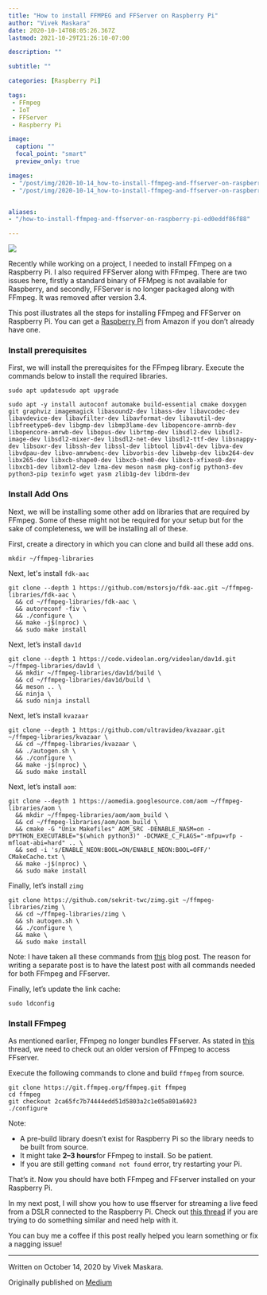 ```yaml
---
title: "How to install FFMPEG and FFServer on Raspberry Pi"
author: "Vivek Maskara"
date: 2020-10-14T08:05:26.367Z
lastmod: 2021-10-29T21:26:10-07:00

description: ""

subtitle: ""

categories: [Raspberry Pi]

tags:
 - FFmpeg
 - IoT
 - FFServer
 - Raspberry Pi

image:
  caption: ""
  focal_point: "smart"
  preview_only: true

images:
 - "/post/img/2020-10-14_how-to-install-ffmpeg-and-ffserver-on-raspberry-pi_0.jpeg"
 - "/post/img/2020-10-14_how-to-install-ffmpeg-and-ffserver-on-raspberry-pi_1.png"


aliases:
- "/how-to-install-ffmpeg-and-ffserver-on-raspberry-pi-ed0eddf86f88"

---
```


![](/post/img/2020-10-14_how-to-install-ffmpeg-and-ffserver-on-raspberry-pi_0.jpeg#layoutTextWidth)

Recently while working on a project, I needed to install FFmpeg on a Raspberry Pi. I also required FFServer along with FFmpeg. There are two issues here, firstly a standard binary of FFMpeg is not available for Raspberry, and secondly, FFServer is no longer packaged along with FFmpeg. It was removed after version 3.4.

This post illustrates all the steps for installing FFmpeg and FFServer on Raspberry Pi. You can get a [Raspberry Pi](https://amzn.to/3jJoeLC) from Amazon if you don’t already have one.

### Install prerequisites

First, we will install the prerequisites for the FFmpeg library. Execute the commands below to install the required libraries.

```
sudo apt updatesudo apt upgrade

sudo apt -y install autoconf automake build-essential cmake doxygen git graphviz imagemagick libasound2-dev libass-dev libavcodec-dev libavdevice-dev libavfilter-dev libavformat-dev libavutil-dev libfreetype6-dev libgmp-dev libmp3lame-dev libopencore-amrnb-dev libopencore-amrwb-dev libopus-dev librtmp-dev libsdl2-dev libsdl2-image-dev libsdl2-mixer-dev libsdl2-net-dev libsdl2-ttf-dev libsnappy-dev libsoxr-dev libssh-dev libssl-dev libtool libv4l-dev libva-dev libvdpau-dev libvo-amrwbenc-dev libvorbis-dev libwebp-dev libx264-dev libx265-dev libxcb-shape0-dev libxcb-shm0-dev libxcb-xfixes0-dev libxcb1-dev libxml2-dev lzma-dev meson nasm pkg-config python3-dev python3-pip texinfo wget yasm zlib1g-dev libdrm-dev
```

### Install Add Ons

Next, we will be installing some other add on libraries that are required by FFmpeg. Some of these might not be required for your setup but for the sake of completeness, we will be installing all of these.

First, create a directory in which you can clone and build all these add ons.

```
mkdir ~/ffmpeg-libraries
```

Next, let's install `fdk-aac`

```
git clone --depth 1 https://github.com/mstorsjo/fdk-aac.git ~/ffmpeg-libraries/fdk-aac \
  && cd ~/ffmpeg-libraries/fdk-aac \
  && autoreconf -fiv \
  && ./configure \
  && make -j$(nproc) \
  && sudo make install
```

Next, let’s install `dav1d`

```
git clone --depth 1 https://code.videolan.org/videolan/dav1d.git ~/ffmpeg-libraries/dav1d \
  && mkdir ~/ffmpeg-libraries/dav1d/build \
  && cd ~/ffmpeg-libraries/dav1d/build \
  && meson .. \
  && ninja \
  && sudo ninja install
```

Next, let’s install `kvazaar`

```
git clone --depth 1 https://github.com/ultravideo/kvazaar.git ~/ffmpeg-libraries/kvazaar \
  && cd ~/ffmpeg-libraries/kvazaar \
  && ./autogen.sh \
  && ./configure \
  && make -j$(nproc) \
  && sudo make install
```

Next, let’s install `aom`:

```
git clone --depth 1 https://aomedia.googlesource.com/aom ~/ffmpeg-libraries/aom \
  && mkdir ~/ffmpeg-libraries/aom/aom_build \
  && cd ~/ffmpeg-libraries/aom/aom_build \
  && cmake -G "Unix Makefiles" AOM_SRC -DENABLE_NASM=on -DPYTHON_EXECUTABLE="$(which python3)" -DCMAKE_C_FLAGS="-mfpu=vfp -mfloat-abi=hard" .. \
  && sed -i 's/ENABLE_NEON:BOOL=ON/ENABLE_NEON:BOOL=OFF/' CMakeCache.txt \
  && make -j$(nproc) \
  && sudo make install
```

Finally, let’s install `zimg`

```
git clone https://github.com/sekrit-twc/zimg.git ~/ffmpeg-libraries/zimg \
  && cd ~/ffmpeg-libraries/zimg \
  && sh autogen.sh \
  && ./configure \
  && make \
  && sudo make install
```

Note: I have taken all these commands from [this](https://pimylifeup.com/compiling-ffmpeg-raspberry-pi/) blog post. The reason for writing a separate post is to have the latest post with all commands needed for both FFmpeg and FFserver.

Finally, let’s update the link cache:

```
sudo ldconfig
```

### Install FFmpeg

As mentioned earlier, FFmpeg no longer bundles FFserver. As stated in [this](https://superuser.com/questions/1296377/why-am-i-getting-an-unable-to-find-a-suitable-output-format-for-http-localho/1297419#1297419) thread, we need to check out an older version of FFmpeg to access FFserver.

Execute the following commands to clone and build `ffmpeg` from source.

```
git clone https://git.ffmpeg.org/ffmpeg.git ffmpeg
cd ffmpeg
git checkout 2ca65fc7b74444edd51d5803a2c1e05a801a6023
./configure
```

Note:

- A pre-build library doesn’t exist for Raspberry Pi so the library needs to be built from source.
- It might take **2–3 hours**for FFmpeg to install. So be patient.
- If you are still getting `command not found` error, try restarting your Pi.

That’s it. Now you should have both FFmpeg and FFserver installed on your Raspberry Pi.

In my next post, I will show you how to use ffserver for streaming a live feed from a DSLR connected to the Raspberry Pi. Check out [this thread](http://gphoto-software.10949.n7.nabble.com/liveview-in-EOS-cameras-tp4238p13500.html) if you are trying to do something similar and need help with it.

You can buy me a coffee if this post really helped you learn something or fix a nagging issue!

* * *
Written on October 14, 2020 by Vivek Maskara.

Originally published on [Medium](https://medium.com/@maskaravivek/how-to-install-ffmpeg-and-ffserver-on-raspberry-pi-ed0eddf86f88)
